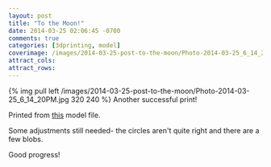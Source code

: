```yaml
---
layout: post
title: "To the Moon!"
date: 2014-03-25 02:06:45 -0700
comments: true
categories: [3dprinting, model]
coverimage: /images/2014-03-25-post-to-the-moon/Photo-2014-03-25_6_14_20PM.jpg
attract_cols:
attract_rows:
---
```

{% img pull left /images/2014-03-25-post-to-the-moon/Photo-2014-03-25_6_14_20PM.jpg 320 240 %}
Another successful print!

Printed from [this](http://www.thingiverse.com/thing:26163) model file.

Some adjustments still needed- the circles aren't quite right and there are a few blobs.  

Good progress!